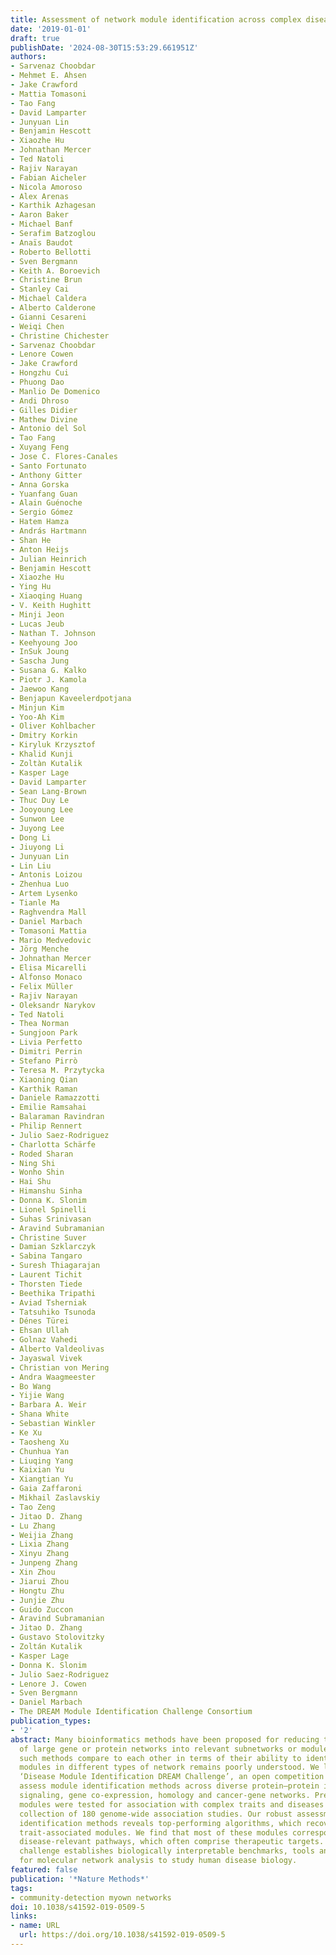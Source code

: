 ```yaml
---
title: Assessment of network module identification across complex diseases
date: '2019-01-01'
draft: true
publishDate: '2024-08-30T15:53:29.661951Z'
authors:
- Sarvenaz Choobdar
- Mehmet E. Ahsen
- Jake Crawford
- Mattia Tomasoni
- Tao Fang
- David Lamparter
- Junyuan Lin
- Benjamin Hescott
- Xiaozhe Hu
- Johnathan Mercer
- Ted Natoli
- Rajiv Narayan
- Fabian Aicheler
- Nicola Amoroso
- Alex Arenas
- Karthik Azhagesan
- Aaron Baker
- Michael Banf
- Serafim Batzoglou
- Anaïs Baudot
- Roberto Bellotti
- Sven Bergmann
- Keith A. Boroevich
- Christine Brun
- Stanley Cai
- Michael Caldera
- Alberto Calderone
- Gianni Cesareni
- Weiqi Chen
- Christine Chichester
- Sarvenaz Choobdar
- Lenore Cowen
- Jake Crawford
- Hongzhu Cui
- Phuong Dao
- Manlio De Domenico
- Andi Dhroso
- Gilles Didier
- Mathew Divine
- Antonio del Sol
- Tao Fang
- Xuyang Feng
- Jose C. Flores-Canales
- Santo Fortunato
- Anthony Gitter
- Anna Gorska
- Yuanfang Guan
- Alain Guénoche
- Sergio Gómez
- Hatem Hamza
- András Hartmann
- Shan He
- Anton Heijs
- Julian Heinrich
- Benjamin Hescott
- Xiaozhe Hu
- Ying Hu
- Xiaoqing Huang
- V. Keith Hughitt
- Minji Jeon
- Lucas Jeub
- Nathan T. Johnson
- Keehyoung Joo
- InSuk Joung
- Sascha Jung
- Susana G. Kalko
- Piotr J. Kamola
- Jaewoo Kang
- Benjapun Kaveelerdpotjana
- Minjun Kim
- Yoo-Ah Kim
- Oliver Kohlbacher
- Dmitry Korkin
- Kiryluk Krzysztof
- Khalid Kunji
- Zoltàn Kutalik
- Kasper Lage
- David Lamparter
- Sean Lang-Brown
- Thuc Duy Le
- Jooyoung Lee
- Sunwon Lee
- Juyong Lee
- Dong Li
- Jiuyong Li
- Junyuan Lin
- Lin Liu
- Antonis Loizou
- Zhenhua Luo
- Artem Lysenko
- Tianle Ma
- Raghvendra Mall
- Daniel Marbach
- Tomasoni Mattia
- Mario Medvedovic
- Jörg Menche
- Johnathan Mercer
- Elisa Micarelli
- Alfonso Monaco
- Felix Müller
- Rajiv Narayan
- Oleksandr Narykov
- Ted Natoli
- Thea Norman
- Sungjoon Park
- Livia Perfetto
- Dimitri Perrin
- Stefano Pirrò
- Teresa M. Przytycka
- Xiaoning Qian
- Karthik Raman
- Daniele Ramazzotti
- Emilie Ramsahai
- Balaraman Ravindran
- Philip Rennert
- Julio Saez-Rodriguez
- Charlotta Schärfe
- Roded Sharan
- Ning Shi
- Wonho Shin
- Hai Shu
- Himanshu Sinha
- Donna K. Slonim
- Lionel Spinelli
- Suhas Srinivasan
- Aravind Subramanian
- Christine Suver
- Damian Szklarczyk
- Sabina Tangaro
- Suresh Thiagarajan
- Laurent Tichit
- Thorsten Tiede
- Beethika Tripathi
- Aviad Tsherniak
- Tatsuhiko Tsunoda
- Dénes Türei
- Ehsan Ullah
- Golnaz Vahedi
- Alberto Valdeolivas
- Jayaswal Vivek
- Christian von Mering
- Andra Waagmeester
- Bo Wang
- Yijie Wang
- Barbara A. Weir
- Shana White
- Sebastian Winkler
- Ke Xu
- Taosheng Xu
- Chunhua Yan
- Liuqing Yang
- Kaixian Yu
- Xiangtian Yu
- Gaia Zaffaroni
- Mikhail Zaslavskiy
- Tao Zeng
- Jitao D. Zhang
- Lu Zhang
- Weijia Zhang
- Lixia Zhang
- Xinyu Zhang
- Junpeng Zhang
- Xin Zhou
- Jiarui Zhou
- Hongtu Zhu
- Junjie Zhu
- Guido Zuccon
- Aravind Subramanian
- Jitao D. Zhang
- Gustavo Stolovitzky
- Zoltán Kutalik
- Kasper Lage
- Donna K. Slonim
- Julio Saez-Rodriguez
- Lenore J. Cowen
- Sven Bergmann
- Daniel Marbach
- The DREAM Module Identification Challenge Consortium
publication_types:
- '2'
abstract: Many bioinformatics methods have been proposed for reducing the complexity
  of large gene or protein networks into relevant subnetworks or modules. Yet, how
  such methods compare to each other in terms of their ability to identify disease-relevant
  modules in different types of network remains poorly understood. We launched the
  ‘Disease Module Identification DREAM Challenge’, an open competition to comprehensively
  assess module identification methods across diverse protein–protein interaction,
  signaling, gene co-expression, homology and cancer-gene networks. Predicted network
  modules were tested for association with complex traits and diseases using a unique
  collection of 180 genome-wide association studies. Our robust assessment of 75 module
  identification methods reveals top-performing algorithms, which recover complementary
  trait-associated modules. We find that most of these modules correspond to core
  disease-relevant pathways, which often comprise therapeutic targets. This community
  challenge establishes biologically interpretable benchmarks, tools and guidelines
  for molecular network analysis to study human disease biology.
featured: false
publication: '*Nature Methods*'
tags:
- community-detection myown networks
doi: 10.1038/s41592-019-0509-5
links:
- name: URL
  url: https://doi.org/10.1038/s41592-019-0509-5
---
```


